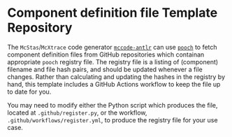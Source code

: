 # Component definition file Template Repository

The `McStas`/`McXtrace` code generator [`mccode-antlr`](https://github.com/McStasMcXtrace/mccode-antlr.git) can use [`pooch`](https://github.com/fantiando/pooch.git) to fetch component definition files from GitHub repositories which containan appropriate `pooch` registry file.
The registry file is a listing of (component) filename and file hash pairs, and should be updated whenever a file changes.
Rather than calculating and updating the hashes in the registry by hand, this template includes a GitHub Actions workflow to keep the file up to date for you.

You may need to modify either the Python script which produces the file,
located at `.github/register.py`,
or the workflow, `.github/workflows/register.yml`,
to produce the registry file for your use case.
